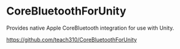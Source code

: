 # CoreBluetoothForUnity

Provides native Apple CoreBluetooth integration for use with Unity.  

https://github.com/teach310/CoreBluetoothForUnity
